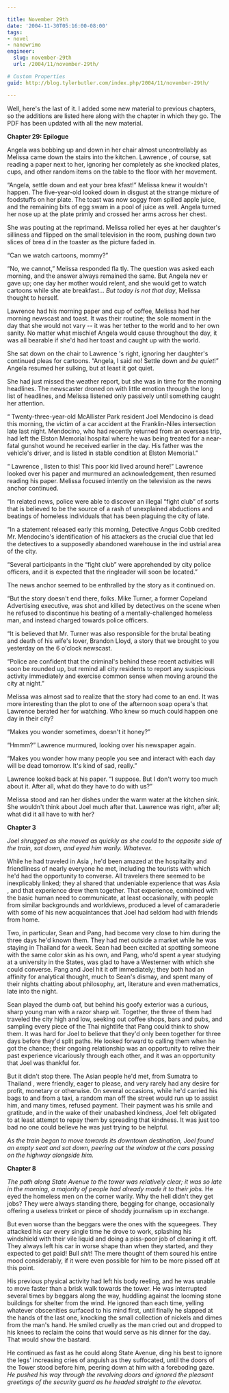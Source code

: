 ```yaml
---

title: November 29th
date: '2004-11-30T05:16:00-08:00'
tags:
- novel
- nanowrimo
engineer:
  slug: november-29th
  url: /2004/11/november-29th/

# Custom Properties
guid: http://blog.tylerbutler.com/index.php/2004/11/november-29th/

---
```


Well, here's the last of it. I added some new material to previous chapters,
so the additions are listed here along with the chapter in which they go. The
PDF has been updated with all the new material.

**Chapter 29: Epilogue**

Angela was bobbing up and down in her chair almost uncontrollably as Melissa
came down the stairs into the kitchen. Lawrence , of course, sat reading a
paper next to her, ignoring her completely as she knocked plates, cups, and
other random items on the table to the floor with her movement.

“Angela, settle down and eat your brea kfast!” Melissa knew it wouldn't
happen. The five-year-old looked down in disgust at the strange mixture of
foodstuffs on her plate. The toast was now soggy from spilled apple juice, and
the remaining bits of egg swam in a pool of juice as well. Angela turned her
nose up at the plate primly and crossed her arms across her chest.

She was pouting at the reprimand. Melissa rolled her eyes at her daughter's
silliness and flipped on the small television in the room, pushing down two
slices of brea d in the toaster as the picture faded in.

“Can we watch cartoons, mommy?”

“No, we cannot,” Melissa responded fla tly. The question was asked each
morning, and the answer always remained the same. But Angela nev er gave up;
one day her mother would relent, and she would get to watch cartoons while she
ate breakfast... _But today is not that day_, Melissa thought to herself.

Lawrence had his morning paper and cup of coffee, Melissa had her morning
newscast and toast. It was their routine; the sole moment in the day that she
would not vary -- it was her tether to the world and to her own sanity. No
matter what mischief Angela would cause throughout the day, it was all
bearable if she'd had her toast and caught up with the world.

She sat down on the chair to Lawrence 's right, ignoring her daughter's
continued pleas for cartoons. “Angela, I said no! Settle down and _be quiet_!” 
Angela resumed her sulking, but at least it got quiet.

She had just missed the weather report, but she was in time for the morning
headlines. The newscaster droned on with little emotion through the long list
of headlines, and Melissa listened only passively until something caught her
attention.

“ Twenty-three-year-old McAllister Park resident Joel Mendocino is dead this
morning, the victim of a car accident at the Franklin-Niles intersection late
last night. Mendocino, who had recently returned from an overseas trip, had
left the Elston Memorial hospital where he was being treated for a near-fatal
gunshot wound he received earlier in the day. His father was the vehicle's
driver, and is listed in stable condition at Elston Memorial.”

“ Lawrence , listen to this! This poor kid lived around here!” Lawrence
looked over his paper and murmured an acknowledgement, then resumed reading
his paper. Melissa focused intently on the television as the news anchor
continued.

“In related news, police were able to discover an illegal “fight club” of
sorts that is believed to be the source of a rash of unexplained abductions
and beatings of homeless individuals that has been plaguing the city of late.

“In a statement released early this morning, Detective Angus Cobb credited
Mr. Mendocino's identification of his attackers as the crucial clue that led
the detectives to a supposedly abandoned warehouse in the ind ustrial area of
the city.

“Several participants in the “fight club” were apprehended by city police
officers, and it is expected that the ringleader will soon be located.”

The news anchor seemed to be enthralled by the story as it continued on.

“But the story doesn't end there, folks. Mike Turner, a former Copeland
Advertising executive, was shot and killed by detectives on the scene when he
refused to discontinue his beating of a mentally-challenged homeless man, and
instead charged towards police officers.

“It is believed that Mr. Turner was also responsible for the brutal beating
and death of his wife's lover, Brandon Lloyd, a story that we brought to you
yesterday on the 6 o'clock newscast.

“Police are confident that the criminal's behind these recent activities
will soon be rounded up, but remind all city residents to report any
suspicious activity immediately and exercise common sense when moving around
the city at night.”

Melissa was almost sad to realize that the story had come to an end. It was
more interesting than the plot to one of the afternoon soap opera's that
Lawrence berated her for watching. Who knew so much could happen one day in
their city?

“Makes you wonder sometimes, doesn't it honey?”

“Hmmm?” Lawrence murmured, looking over his newspaper again.

“Makes you wonder how many people you see and interact with each day will be
dead tomorrow. It's kind of sad, really.”

Lawrence looked back at his paper. “I suppose. But I don't worry too much
about it. After all, what do they have to do with us?”

Melissa stood and ran her dishes under the warm water at the kitchen sink.
She wouldn't think about Joel much after that. Lawrence was right, after all;
what did it all have to with her?

**Chapter 3**

_Joel shrugged as she moved as quickly as she could to the opposite side of
the train, sat down, and eyed him warily. Whatever._

While he had traveled in Asia , he'd been amazed at the hospitality and
friendliness of nearly everyone he met, including the tourists with which he'd
had the opportunity to converse. All travelers there seemed to be inexplicably
linked; they al shared that undeniable experience that was Asia , and that
experience drew them together. That experience, combined with the basic human
need to communicate, at least occasionally, with people from similar
backgrounds and worldviews, produced a level of camaraderie with some of his
new acquaintances that Joel had seldom had with friends from home.

Two, in particular, Sean and Pang, had become very close to him during the
three days he'd known them. They had met outside a market while he was staying
in Thailand for a week. Sean had been excited at spotting someone with the
same color skin as his own, and Pang, who'd spent a year studying at a
university in the States, was glad to have a Westerner with which she could
converse. Pang and Joel hit it off immediately; they both had an affinity for
analytical thought, much to Sean's dismay, and spent many of their nights
chatting about philosophy, art, literature and even mathematics, late into the
night.

Sean played the dumb oaf, but behind his goofy exterior was a curious, sharp
young man with a razor sharp wit. Together, the three of them had traveled the
city high and low, seeking out coffee shops, bars and pubs, and sampling every
piece of the Thai nightlife that Pang could think to show them. It was hard
for Joel to believe that they'd only been together for three days before
they'd split paths. He looked forward to calling them when he got the chance;
their ongoing relationship was an opportunity to relive their past experience
vicariously through each other, and it was an opportunity that Joel was
thankful for.

But it didn't stop there. The Asian people he'd met, from Sumatra to
Thailand , were friendly, eager to please, and very rarely had any desire for
profit, monetary or otherwise. On several occasions, while he'd carried his
bags to and from a taxi, a random man off the street would run up to assist
him, and many times, refused payment. Their payment was his smile and
gratitude, and in the wake of their unabashed kindness, Joel felt obligated to
at least attempt to repay them by spreading that kindness. It was just too bad
no one could believe he was just trying to be helpful.

_As the train began to move towards its downtown destination, Joel found an
empty seat and sat down, peering out the window at the cars passing on the
highway alongside him._

**Chapter 8**

_The path along State Avenue to the tower was relatively clear; it was so
late in the morning, a majority of people had already made it to their jobs._
He eyed the homeless men on the corner warily. Why the hell didn't they get
jobs? They were always standing there, begging for change, occasionally
offering a useless trinket or piece of shoddy journalism up in exchange.

But even worse than the beggars were the ones with the squeegees. They
attacked his car every single time he drove to work, splashing his windshield
with their vile liquid and doing a piss-poor job of cleaning it off. They
always left his car in worse shape than when they started, and they expected
to get paid! Bull _shit_! The mere thought of them soured his entire mood
considerably, if it were even possible for him to be more pissed off at this
point.

His previous physical activity had left his body reeling, and he was unable
to move faster than a brisk walk towards the tower. He was interrupted several
times by beggars along the way, huddling against the looming stone buildings
for shelter from the wind. He ignored than each time, yelling whatever
obscenities surfaced to his mind first, until finally he slapped at the hands
of the last one, knocking the small collection of nickels and dimes from the
man's hand. He smiled cruelly as the man cried out and dropped to his knees to
reclaim the coins that would serve as his dinner for the day. That would show
the bastard.

He continued as fast as he could along State Avenue, ding his best to ignore
the legs' increasing cries of anguish as they suffocated, until the doors of
the Tower stood before him, peering down at him with a foreboding gaze. _He
pushed his way through the revolving doors and ignored the pleasant greetings
of the security guard as he headed straight to the elevator._
